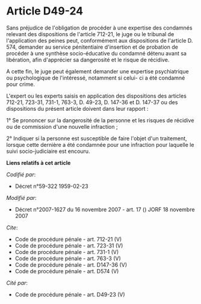 # Article D49-24

Sans préjudice de l'obligation de procéder à une expertise des condamnés relevant des dispositions de l'article 712-21, le
juge ou le tribunal de l'application des peines peut, conformément aux dispositions de l'article D. 574, demander au service
pénitentiaire d'insertion et de probation de procéder à une synthèse socio-éducative du condamné détenu avant sa libération,
afin d'apprécier sa dangerosité et le risque de récidive. 

A cette fin, le juge peut également demander une expertise psychiatrique ou psychologique de l'intéressé, notamment si celui-
ci a été condamné pour crime. 

L'expert ou les experts saisis en application des dispositions des articles 712-21, 723-31, 731-1, 763-3, D. 49-23, D. 147-36
et D. 147-37 ou des dispositions du présent article doivent dans leur rapport : 

1° Se prononcer sur la dangerosité de la personne et les risques de récidive ou de commission d'une nouvelle infraction ; 

2° Indiquer si la personne est susceptible de faire l'objet d'un traitement, lorsque cette dernière a été condamnée pour une
infraction pour laquelle le suivi socio-judiciaire est encouru.

**Liens relatifs à cet article**

_Codifié par_:

  - Décret n°59-322 1959-02-23

_Modifié par_:

  - Décret n°2007-1627 du 16 novembre 2007 - art. 17 () JORF 18 novembre 2007

_Cite_:

  - Code de procédure pénale - art. 712-21 (V)
  - Code de procédure pénale - art. 723-31 (V)
  - Code de procédure pénale - art. 731-1 (V)
  - Code de procédure pénale - art. 763-3 (V)
  - Code de procédure pénale - art. D147-36 (V)
  - Code de procédure pénale - art. D574 (V)

_Cité par_:

  - Code de procédure pénale - art. D49-23 (V)
